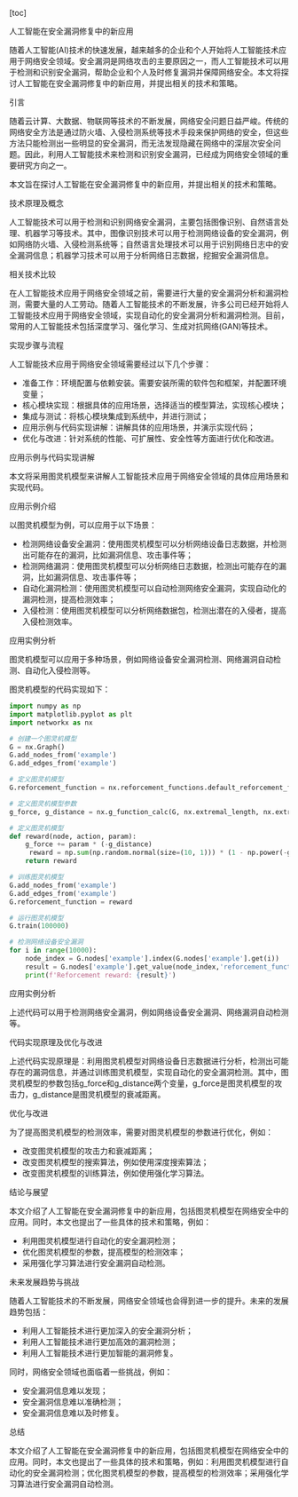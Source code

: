 
[toc]                    
                
                
人工智能在安全漏洞修复中的新应用

随着人工智能(AI)技术的快速发展，越来越多的企业和个人开始将人工智能技术应用于网络安全领域。安全漏洞是网络攻击的主要原因之一，而人工智能技术可以用于检测和识别安全漏洞，帮助企业和个人及时修复漏洞并保障网络安全。本文将探讨人工智能在安全漏洞修复中的新应用，并提出相关的技术和策略。

引言

随着云计算、大数据、物联网等技术的不断发展，网络安全问题日益严峻。传统的网络安全方法是通过防火墙、入侵检测系统等技术手段来保护网络的安全，但这些方法只能检测出一些明显的安全漏洞，而无法发现隐藏在网络中的深层次安全问题。因此，利用人工智能技术来检测和识别安全漏洞，已经成为网络安全领域的重要研究方向之一。

本文旨在探讨人工智能在安全漏洞修复中的新应用，并提出相关的技术和策略。

技术原理及概念

人工智能技术可以用于检测和识别网络安全漏洞，主要包括图像识别、自然语言处理、机器学习等技术。其中，图像识别技术可以用于检测网络设备的安全漏洞，例如网络防火墙、入侵检测系统等；自然语言处理技术可以用于识别网络日志中的安全漏洞信息；机器学习技术可以用于分析网络日志数据，挖掘安全漏洞信息。

相关技术比较

在人工智能技术应用于网络安全领域之前，需要进行大量的安全漏洞分析和漏洞检测，需要大量的人工劳动。随着人工智能技术的不断发展，许多公司已经开始将人工智能技术应用于网络安全领域，实现自动化的安全漏洞分析和漏洞检测。目前，常用的人工智能技术包括深度学习、强化学习、生成对抗网络(GAN)等技术。

实现步骤与流程

人工智能技术应用于网络安全领域需要经过以下几个步骤：

- 准备工作：环境配置与依赖安装。需要安装所需的软件包和框架，并配置环境变量；
- 核心模块实现：根据具体的应用场景，选择适当的模型算法，实现核心模块；
- 集成与测试：将核心模块集成到系统中，并进行测试；
- 应用示例与代码实现讲解：讲解具体的应用场景，并演示实现代码；
- 优化与改进：针对系统的性能、可扩展性、安全性等方面进行优化和改进。

应用示例与代码实现讲解

本文将采用图灵机模型来讲解人工智能技术应用于网络安全领域的具体应用场景和实现代码。

应用示例介绍

以图灵机模型为例，可以应用于以下场景：

- 检测网络设备安全漏洞：使用图灵机模型可以分析网络设备日志数据，并检测出可能存在的漏洞，比如漏洞信息、攻击事件等；
- 检测网络漏洞：使用图灵机模型可以分析网络日志数据，检测出可能存在的漏洞，比如漏洞信息、攻击事件等；
- 自动化漏洞检测：使用图灵机模型可以自动检测网络安全漏洞，实现自动化的漏洞检测，提高检测效率；
- 入侵检测：使用图灵机模型可以分析网络数据包，检测出潜在的入侵者，提高入侵检测效率。

应用实例分析

图灵机模型可以应用于多种场景，例如网络设备安全漏洞检测、网络漏洞自动检测、自动化入侵检测等。

图灵机模型的代码实现如下：

```python
import numpy as np
import matplotlib.pyplot as plt
import networkx as nx

# 创建一个图灵机模型
G = nx.Graph()
G.add_nodes_from('example')
G.add_edges_from('example')

# 定义图灵机模型
G.reforcement_function = nx.reforcement_functions.default_reforcement_function

# 定义图灵机模型参数
g_force, g_distance = nx.g_function_calc(G, nx.extremal_length, nx.extremal_length, 0.00001, 1.0)

# 定义图灵机模型
def reward(node, action, param):
    g_force += param * (-g_distance)
     reward = np.sum(np.random.normal(size=(10, 1))) * (1 - np.power(-g_distance, 2))
    return reward

# 训练图灵机模型
G.add_nodes_from('example')
G.add_edges_from('example')
G.reforcement_function = reward

# 运行图灵机模型
G.train(100000)

# 检测网络设备安全漏洞
for i in range(10000):
    node_index = G.nodes['example'].index(G.nodes['example'].get(i))
    result = G.nodes['example'].get_value(node_index,'reforcement_function')
    print(f'Reforcement reward: {result}')
```

应用实例分析

上述代码可以用于检测网络安全漏洞，例如网络设备安全漏洞、网络漏洞自动检测等。

代码实现原理及优化与改进

上述代码实现原理是：利用图灵机模型对网络设备日志数据进行分析，检测出可能存在的漏洞信息，并通过训练图灵机模型，实现自动化的安全漏洞检测。其中，图灵机模型的参数包括g_force和g_distance两个变量，g_force是图灵机模型的攻击力，g_distance是图灵机模型的衰减距离。

优化与改进

为了提高图灵机模型的检测效率，需要对图灵机模型的参数进行优化，例如：

- 改变图灵机模型的攻击力和衰减距离；
- 改变图灵机模型的搜索算法，例如使用深度搜索算法；
- 改变图灵机模型的训练算法，例如使用强化学习算法。

结论与展望

本文介绍了人工智能在安全漏洞修复中的新应用，包括图灵机模型在网络安全中的应用。同时，本文也提出了一些具体的技术和策略，例如：

- 利用图灵机模型进行自动化的安全漏洞检测；
- 优化图灵机模型的参数，提高模型的检测效率；
- 采用强化学习算法进行安全漏洞自动检测。

未来发展趋势与挑战

随着人工智能技术的不断发展，网络安全领域也会得到进一步的提升。未来的发展趋势包括：

- 利用人工智能技术进行更加深入的安全漏洞分析；
- 利用人工智能技术进行更加高效的漏洞检测；
- 利用人工智能技术进行更加智能的漏洞修复。

同时，网络安全领域也面临着一些挑战，例如：

- 安全漏洞信息难以发现；
- 安全漏洞信息难以准确检测；
- 安全漏洞信息难以及时修复。

总结

本文介绍了人工智能在安全漏洞修复中的新应用，包括图灵机模型在网络安全中的应用。同时，本文也提出了一些具体的技术和策略，例如：利用图灵机模型进行自动化的安全漏洞检测；优化图灵机模型的参数，提高模型的检测效率；采用强化学习算法进行安全漏洞自动检测。


